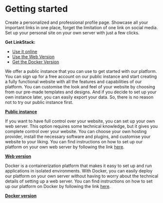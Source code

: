 # Getting started

Create a personalized and professional profile page. Showcase all your important links in one place, forget the limitation of one link on social media. Set up your personal site on your own server with just a few clicks.


**Get LinkStack:**

- [Use it online](https://linksta.cc)
- [Use the Web Version](https://linkstack.org/get-started)
- [Get the Docker Version](https://linkstack.org/docker)


We offer a public instance that you can use to get started with our platform. You can sign up for a free account on our public instance and start creating a fully functional website with all the features and capabilities of our platform. You can customise the look and feel of your website by choosing from our pre-made templates and designs. And if you decide to set up your own instance later, you can easily export your data. So, there is no reason not to try our public instance first.

[**Public instance**](https://linksta.cc)

If you want to have full control over your website, you can set up your own web server. This option requires some technical knowledge, but it gives you complete control over your website. You can choose your own hosting provider, install the necessary software and plugins, and customise your website to your liking. You can find instructions on how to set up our platform on your own web server by following the link [here](./requirements.md).

[**Web version**](https://linkstack.org/get-started)

Docker is a containerization platform that makes it easy to set up and run applications in isolated environments. With Docker, you can easily deploy our platform on your own server without having to worry about the technical details of setting up a web server. You can find instructions on how to set up our platform on Docker by following the link [here](https://github.com/linkstackorg/linkstack-docker).

[**Docker version**](https://linkstack.org/docker)
